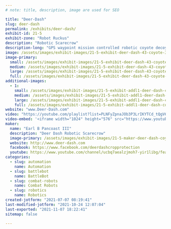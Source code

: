 ```yaml
---
# note: title, description, image are used for SEO

title: "Deer-Dash"
slug: deer-dash
permalink: /exhibits/deer-dash/
exhibit-id: 21-5
exhibit-zone: "Robot Ruckus"
description: "Robotic Scarecrow"
description-long: "GPS waypoint mission controlled robotic coyote decoy for keeping deer out of an area. "
image: /assets/images/exhibit-images/21-5-exhibit-deer-dash-43-coyote-3863-large.jpg
image-primary: 
  small: /assets/images/exhibit-images/21-5-exhibit-deer-dash-43-coyote-3863-small.jpg
  medium: /assets/images/exhibit-images/21-5-exhibit-deer-dash-43-coyote-3863-medium.jpg
  large: /assets/images/exhibit-images/21-5-exhibit-deer-dash-43-coyote-3863-large.jpg
  full: /assets/images/exhibit-images/21-5-exhibit-deer-dash-43-coyote-3863-full.jpg
additional-images: 
  - 1:
    small: /assets/images/exhibit-images/21-5-exhibit-addl1-deer-dash-coy-small.jpg
    medium: /assets/images/exhibit-images/21-5-exhibit-addl1-deer-dash-coy-medium.jpg
    large: /assets/images/exhibit-images/21-5-exhibit-addl1-deer-dash-coy-large.jpg
    full: /assets/images/exhibit-images/21-5-exhibit-addl1-deer-dash-coy-full.jpg
website: "www.Deer-Dash.com"
video: "https://youtube.com/playlist?list=PLNFyZpnaJOb3P3LrIKYTCd_tQgV6N8vfz"
video-embed: '<iframe width="1024" height="576" src="https://www.youtube.com/embed/videoseries?list=PLNFyZpnaJOb3P3LrIKYTCd_tQgV6N8vfz" frameborder="0" allow="accelerometer; autoplay; clipboard-write; encrypted-media; gyroscope; picture-in-picture" allowfullscreen></iframe>'
maker: 
  name: "Earl B Pancoast III"
  description: "Deer Dash Robotic Scarecrow"
  image-primary: /assets/images/exhibit-images/21-5-maker-deer-dash-coyote-medium.jpg
  website: http://www.deer-dash.com
  facebook: https://www.facebook.com/deerdashcropprotection
  youtube: https://www.youtube.com/channel/ucbq7aealzjmoh7-yir1libg/featured
categories: 
  - slug: automation
    name: Automation
  - slug: battlebot
    name: BattleBot
  - slug: combat-robots
    name: Combat Robots
  - slug: robotics
    name: Robotics
created-jotform: "2021-07-07 08:19:41"
last-modified-jotform: "2021-10-24 12:07:04"
last-exported: "2021-11-07 18:22:41"
sitemap: false

---
```

